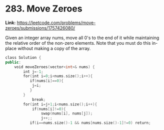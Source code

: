 # 283. Move Zeroes

**Link:** https://leetcode.com/problems/move-zeroes/submissions/1757426080/

Given an integer array nums, move all 0's to the end of it while maintaining the relative order of the non-zero elements. Note that you must do this in-place without making a copy of the array.

```cpp
class Solution {
public:
    void moveZeroes(vector<int>& nums) {
        int j=-1;
        for(int i=0;i<nums.size();i++){
           if(nums[i]==0){
            j=i;
           }
        } 
            break;
        for(int i=j+1;i<nums.size();i++){
            if(nums[i]!=0){
                swap(nums[i], nums[j]);
                j++;;
           if(i==nums.size()-1 && nums[nums.size()-1]!=0) return;
```
